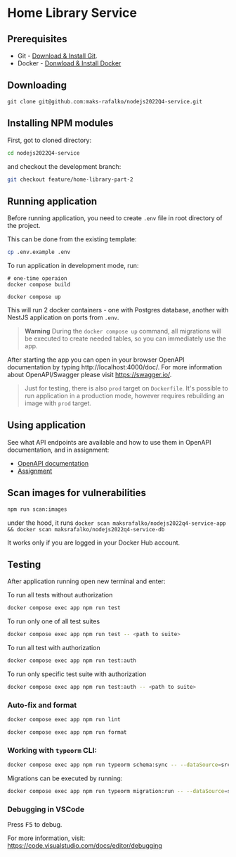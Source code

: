 # Home Library Service

## Prerequisites

- Git - [Download & Install Git](https://git-scm.com/downloads).
- Docker - [Donwload & Install Docker](https://docs.docker.com/get-docker)

## Downloading

```
git clone git@github.com:maks-rafalko/nodejs2022Q4-service.git
```

## Installing NPM modules

First, got to cloned directory:

```bash
cd nodejs2022Q4-service
```

and checkout the development branch:

```bash
git checkout feature/home-library-part-2
```

## Running application

Before running application, you need to create `.env` file in root directory of the project.

This can be done from the existing template:

```bash
cp .env.example .env
```

To run application in development mode, run:

```
# one-time operaion
docker compose build

docker compose up
```

This will run 2 docker containers - one with Postgres database, another with NestJS application on ports from `.env`.

> **Warning**
> During the `docker compose up` command, all migrations will be executed to create needed tables, so you can immediately use the app.

After starting the app you can open in your browser OpenAPI documentation by typing http://localhost:4000/doc/.
For more information about OpenAPI/Swagger please visit https://swagger.io/.

> Just for testing, there is also `prod` target on `Dockerfile`. It's possible to run application in a production mode, however requires rebuilding an image with `prod` target.

## Using application

See what API endpoints are available and how to use them in OpenAPI documentation, and in assignment:

- [OpenAPI documentation](http://localhost:4000/doc/)
- [Assignment](https://github.com/AlreadyBored/nodejs-assignments/blob/22bfc08752babe59c7c7ea25e3fde771dc7b27c6/assignments/rest-service/assignment.md)

## Scan images for vulnerabilities

```bash
npm run scan:images
```

under the hood, it runs `docker scan maksrafalko/nodejs2022q4-service-app && docker scan maksrafalko/nodejs2022q4-service-db`

It works only if you are logged in your Docker Hub account.

## Testing

After application running open new terminal and enter:

To run all tests without authorization

```bash
docker compose exec app npm run test
```

To run only one of all test suites

```bash
docker compose exec app npm run test -- <path to suite>
```

To run all test with authorization

```bash
docker compose exec app npm run test:auth
```

To run only specific test suite with authorization

```bash
docker compose exec app npm run test:auth -- <path to suite>
```

### Auto-fix and format

```bash
docker compose exec app npm run lint
```

```bash
docker compose exec app npm run format
```

### Working with `typeorm` CLI:

```bash
docker compose exec app npm run typeorm schema:sync -- --dataSource=src/data-source.ts
```

Migrations can be executed by running:

```bash
docker compose exec app npm run typeorm migration:run -- --dataSource=src/data-source.ts
```

### Debugging in VSCode

Press <kbd>F5</kbd> to debug.

For more information, visit: https://code.visualstudio.com/docs/editor/debugging
